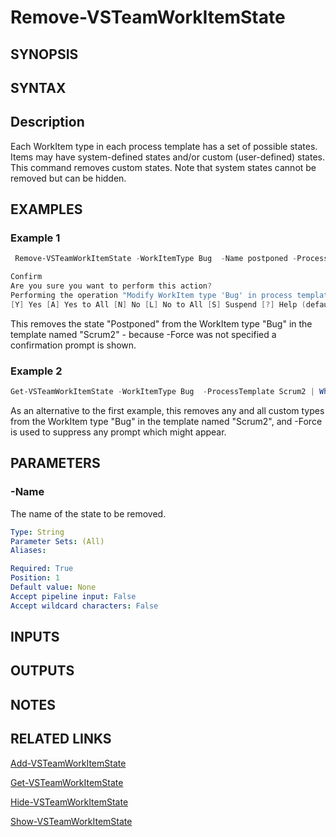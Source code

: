 <!-- #include "./common/header.md" -->

# Remove-VSTeamWorkItemState

## SYNOPSIS

<!-- #include "./synopsis/Remove-VSTeamWorkItemState.md" -->

## SYNTAX

## Description

Each WorkItem type in each process template has a set of possible states.  Items may have system-defined states and/or custom (user-defined) states. This command removes custom states. Note that system states cannot be removed but can be hidden.

## EXAMPLES

### Example 1

```PowerShell
 Remove-VSTeamWorkItemState -WorkItemType Bug  -Name postponed -ProcessTemplate Scrum2

Confirm
Are you sure you want to perform this action?
Performing the operation "Modify WorkItem type 'Bug' in process template 'Scrum2'; delete state" on target "postponed".
[Y] Yes [A] Yes to All [N] No [L] No to All [S] Suspend [?] Help (default is "Yes"): y
```

This removes the state "Postponed" from the WorkItem type "Bug" in the template named "Scrum2" - because -Force was not specified a confirmation prompt is shown.

### Example 2

```PowerShell
Get-VSTeamWorkItemState -WorkItemType Bug  -ProcessTemplate Scrum2 | Where-Object customizationType -eq "custom" | Remove-VSTeamWorkItemState -Force
```

As an alternative to the first example, this removes any and all custom types from the WorkItem type "Bug" in the template named "Scrum2", and -Force is used to suppress any prompt which might appear.

## PARAMETERS

### -Name

The name of the state to be removed.

```yaml
Type: String
Parameter Sets: (All)
Aliases:

Required: True
Position: 1
Default value: None
Accept pipeline input: False
Accept wildcard characters: False
```

<!-- #include "./params/processTemplate.md" -->

<!-- #include "./params/workItemType.md" -->

<!-- #include "./params/forcegroup.md" -->

## INPUTS

## OUTPUTS

## NOTES

## RELATED LINKS

[Add-VSTeamWorkItemState](Add-VSTeamWorkItemState.md)

[Get-VSTeamWorkItemState](Get-VSTeamWorkItemState.md)

[Hide-VSTeamWorkItemState](Hide-VSTeamWorkItemState.md)

[Show-VSTeamWorkItemState](Show-VSTeamWorkItemState.md)